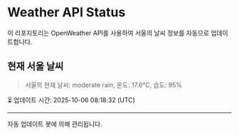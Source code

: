 
# Weather API Status

이 리포지토리는 OpenWeather API를 사용하여 서울의 날씨 정보를 자동으로 업데이트합니다.

## 현재 서울 날씨
> 서울의 현재 날씨: moderate rain, 온도: 17.6°C, 습도: 95%

⏳ 업데이트 시간: 2025-10-06 08:18:32 (UTC)

---
자동 업데이트 봇에 의해 관리됩니다.

